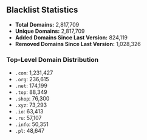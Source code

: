 ## Blacklist Statistics

- **Total Domains:** 2,817,709
- **Unique Domains:** 2,817,709
- **Added Domains Since Last Version:** 824,119
- **Removed Domains Since Last Version:** 1,028,326

### Top-Level Domain Distribution

-  `.com`: 1,231,427
-  `.org`: 236,615
-  `.net`: 174,199
-  `.top`: 88,349
-  `.shop`: 76,300
-  `.xyz`: 73,293
-  `.io`: 63,413
-  `.ru`: 57,107
-  `.info`: 50,351
-  `.pl`: 48,647
